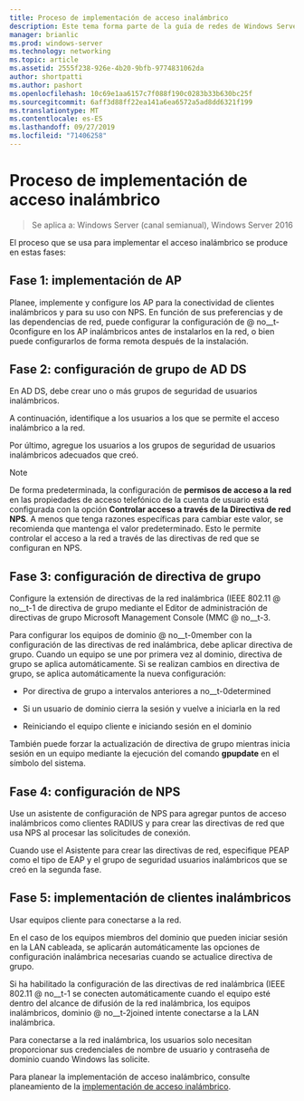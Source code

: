 ```yaml
---
title: Proceso de implementación de acceso inalámbrico
description: Este tema forma parte de la guía de redes de Windows Server 2016 "implementación de acceso inalámbrico autenticado mediante 802.1 X basado en contraseña".
manager: brianlic
ms.prod: windows-server
ms.technology: networking
ms.topic: article
ms.assetid: 2555f238-926e-4b20-9bfb-9774831062da
author: shortpatti
ms.author: pashort
ms.openlocfilehash: 10c69e1aa6157c7f088f190c0283b33b630bc25f
ms.sourcegitcommit: 6aff3d88ff22ea141a6ea6572a5ad8dd6321f199
ms.translationtype: MT
ms.contentlocale: es-ES
ms.lasthandoff: 09/27/2019
ms.locfileid: "71406258"
---
```

# <a name="wireless-access-deployment-process"></a>Proceso de implementación de acceso inalámbrico

>Se aplica a: Windows Server (canal semianual), Windows Server 2016

El proceso que se usa para implementar el acceso inalámbrico se produce en estas fases:

## <a name="stage-1--ap-deployment"></a>Fase 1: implementación de AP

Planee, implemente y configure los AP para la conectividad de clientes inalámbricos y para su uso con NPS. En función de sus preferencias y de las dependencias de red, puede configurar la configuración de @ no__t-0configure en los AP inalámbricos antes de instalarlos en la red, o bien puede configurarlos de forma remota después de la instalación.

## <a name="stage-2--adds-group-configuration"></a>Fase 2: configuración de grupo de AD DS

En AD DS, debe crear uno o más grupos de seguridad de usuarios inalámbricos.

A continuación, identifique a los usuarios a los que se permite el acceso inalámbrico a la red.

Por último, agregue los usuarios a los grupos de seguridad de usuarios inalámbricos adecuados que creó.

>[!NOTE]
>De forma predeterminada, la configuración de **permisos de acceso a la red** en las propiedades de acceso telefónico de la cuenta de usuario está configurada con la opción **Controlar acceso a través de la Directiva de red NPS**. A menos que tenga razones específicas para cambiar este valor, se recomienda que mantenga el valor predeterminado. Esto le permite controlar el acceso a la red a través de las directivas de red que se configuran en NPS.

## <a name="stage-3--group-policy-configuration"></a>Fase 3: configuración de directiva de grupo

Configure la extensión de directivas de la red inalámbrica \(IEEE 802.11 @ no__t-1 de directiva de grupo mediante el Editor de administración de directivas de grupo Microsoft Management Console \(MMC @ no__t-3.

Para configurar los equipos de dominio @ no__t-0member con la configuración de las directivas de red inalámbrica, debe aplicar directiva de grupo. Cuando un equipo se une por primera vez al dominio, directiva de grupo se aplica automáticamente. Si se realizan cambios en directiva de grupo, se aplica automáticamente la nueva configuración:

- Por directiva de grupo a intervalos anteriores a no__t-0determined

- Si un usuario de dominio cierra la sesión y vuelve a iniciarla en la red

- Reiniciando el equipo cliente e iniciando sesión en el dominio

También puede forzar la actualización de directiva de grupo mientras inicia sesión en un equipo mediante la ejecución del comando **gpupdate** en el símbolo del sistema.

## <a name="stage-4--nps-configuration"></a>Fase 4: configuración de NPS

Use un asistente de configuración de NPS para agregar puntos de acceso inalámbricos como clientes RADIUS y para crear las directivas de red que usa NPS al procesar las solicitudes de conexión.

Cuando use el Asistente para crear las directivas de red, especifique PEAP como el tipo de EAP y el grupo de seguridad usuarios inalámbricos que se creó en la segunda fase.

## <a name="stage-5--deploy-wireless-clients"></a>Fase 5: implementación de clientes inalámbricos

Usar equipos cliente para conectarse a la red.

En el caso de los equipos miembros del dominio que pueden iniciar sesión en la LAN cableada, se aplicarán automáticamente las opciones de configuración inalámbrica necesarias cuando se actualice directiva de grupo.

Si ha habilitado la configuración de las directivas de red inalámbrica \(IEEE 802.11 @ no__t-1 se conecten automáticamente cuando el equipo esté dentro del alcance de difusión de la red inalámbrica, los equipos inalámbricos, dominio @ no__t-2joined intente conectarse a la LAN inalámbrica.

Para conectarse a la red inalámbrica, los usuarios solo necesitan proporcionar sus credenciales de nombre de usuario y contraseña de dominio cuando Windows las solicite.

Para planear la implementación de acceso inalámbrico, consulte planeamiento de la [implementación de acceso inalámbrico](d-wireless-access-planning.md).
